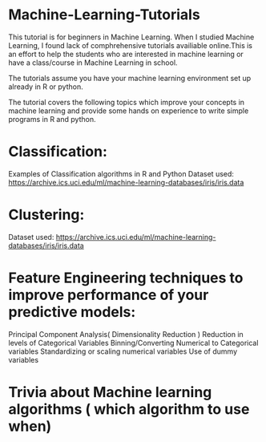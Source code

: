 # Machine-Learning-Tutorials

This tutorial is for beginners in Machine Learning. When I studied Machine Learning, I found lack of comphrehensive tutorials availiable online.This is an effort to help the students who are interested in machine learning or have a class/course in Machine Learning in school.

The tutorials assume you have your machine learning environment set up already in R or python.

The tutorial covers the following topics which improve your concepts in machine learning and provide some hands on experience to write simple programs in R and python.

# Classification:
Examples of Classification algorithms in R and Python
Dataset used: https://archive.ics.uci.edu/ml/machine-learning-databases/iris/iris.data

# Clustering:
Dataset used: https://archive.ics.uci.edu/ml/machine-learning-databases/iris/iris.data

# Feature Engineering techniques to improve performance of your predictive models:
Principal Component Analysis( Dimensionality Reduction )
Reduction in levels of Categorical Variables
Binning/Converting Numerical to Categorical variables
Standardizing or scaling numerical variables
Use of dummy variables

# Trivia about Machine learning algorithms ( which algorithm to use when)



